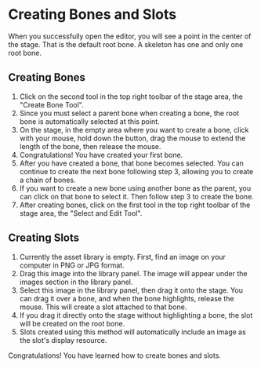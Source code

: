 # Creating Bones and Slots

When you successfully open the editor, you will see a point in the center of the stage. That is the default root bone. A skeleton has one and only one root bone.

## Creating Bones

1. Click on the second tool in the top right toolbar of the stage area, the "Create Bone Tool".
2. Since you must select a parent bone when creating a bone, the root bone is automatically selected at this point.
3. On the stage, in the empty area where you want to create a bone, click with your mouse, hold down the button, drag the mouse to extend the length of the bone, then release the mouse.
4. Congratulations! You have created your first bone.
5. After you have created a bone, that bone becomes selected. You can continue to create the next bone following step 3, allowing you to create a chain of bones.
6. If you want to create a new bone using another bone as the parent, you can click on that bone to select it. Then follow step 3 to create the bone.
7. After creating bones, click on the first tool in the top right toolbar of the stage area, the "Select and Edit Tool".

## Creating Slots

1. Currently the asset library is empty. First, find an image on your computer in PNG or JPG format.
2. Drag this image into the library panel. The image will appear under the images section in the library panel.
3. Select this image in the library panel, then drag it onto the stage. You can drag it over a bone, and when the bone highlights, release the mouse. This will create a slot attached to that bone.
4. If you drag it directly onto the stage without highlighting a bone, the slot will be created on the root bone.
5. Slots created using this method will automatically include an image as the slot's display resource.

Congratulations! You have learned how to create bones and slots.